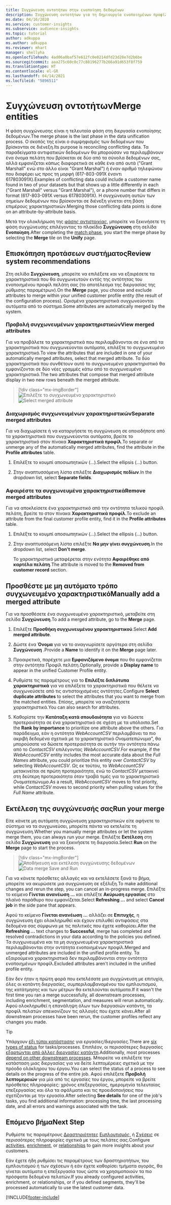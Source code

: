 ```yaml
---
title: Συγχώνευση οντοτήτων στην ενοποίηση δεδομένων
description: Συγχώνευση οντοτήτων για τη δημιουργία ενοποιημένων προφίλ πελατών.
ms.date: 04/16/2020
ms.service: customer-insights
ms.subservice: audience-insights
ms.topic: tutorial
author: adkuppa
ms.author: adkuppa
ms.reviewer: mhart
manager: shellyha
ms.openlocfilehash: 4ad06a0baf57e612fc0e0214dfd23d28e7d2b6be
ms.sourcegitcommit: aaa275c60c0c77c88196277b266a91d653f8f759
ms.translationtype: HT
ms.contentlocale: el-GR
ms.lasthandoff: 04/14/2021
ms.locfileid: "5896511"
---
```

# <a name="merge-entities"></a><span data-ttu-id="18ba8-103">Συγχώνευση οντοτήτων</span><span class="sxs-lookup"><span data-stu-id="18ba8-103">Merge entities</span></span>

<span data-ttu-id="18ba8-104">Η φάση συγχώνευσης είναι η τελευταία φάση στη διεργασία ενοποίησης δεδομένων.</span><span class="sxs-lookup"><span data-stu-id="18ba8-104">The merge phase is the last phase in the data unification process.</span></span> <span data-ttu-id="18ba8-105">Ο σκοπός της είναι ο συμψηφισμός των δεδομένων που βρίσκονται σε διένεξη.</span><span class="sxs-lookup"><span data-stu-id="18ba8-105">Its purpose is reconciling conflicting data.</span></span> <span data-ttu-id="18ba8-106">Τα παραδείγματα αντιφατικών δεδομένων θα μπορούσαν να περιλαμβάνουν ένα όνομα πελάτη που βρίσκεται σε δύο από τα σύνολα δεδομένων σας, αλλά εμφανίζεται κάπως διαφορετικά σε κάθε ένα από αυτά ("Grant Marshall" ενώ στο άλλο είναι "Grant Marshal") ή έναν αριθμό τηλεφώνου που διαφέρει ως προς τη μορφή (617-803-091X έναντι 617803091X).</span><span class="sxs-lookup"><span data-stu-id="18ba8-106">Examples of conflicting data could include a customer name found in two of your datasets but that shows up a little differently in each ("Grant Marshall" versus "Grant Marshal"), or a phone number that differs in format (617-803-091X versus 617803091X).</span></span> <span data-ttu-id="18ba8-107">Η συγχώνευση αυτών των σημείων δεδομένων που βρίσκονται σε διένεξη γίνεται στη βάση επιμέρους χαρακτηριστικών.</span><span class="sxs-lookup"><span data-stu-id="18ba8-107">Merging those conflicting data points is done on an attribute-by-attribute basis.</span></span>

<span data-ttu-id="18ba8-108">Μετά την ολοκλήρωση της [φάσης αντιστοιχίας](match-entities.md), μπορείτε να ξεκινήσετε τη φάση συγχώνευσης επιλέγοντας το πλακίδιο **Συγχώνευση** στη σελίδα **Ενοποίηση**.</span><span class="sxs-lookup"><span data-stu-id="18ba8-108">After completing the [match phase](match-entities.md), you start the merge phase by selecting the **Merge** tile on the **Unify** page.</span></span>

## <a name="review-system-recommendations"></a><span data-ttu-id="18ba8-109">Επισκόπηση προτάσεων συστήματος</span><span class="sxs-lookup"><span data-stu-id="18ba8-109">Review system recommendations</span></span>

<span data-ttu-id="18ba8-110">Στη σελίδα **Συγχώνευση**, μπορείτε να επιλέξετε και να εξαιρέσετε τα χαρακτηριστικά που θα συγχωνευτούν εντός της οντότητας του ενοποιημένου προφίλ πελάτη σας (το αποτέλεσμα της διεργασίας της ρύθμισης παραμέτρων).</span><span class="sxs-lookup"><span data-stu-id="18ba8-110">On the **Merge** page, you choose and exclude attributes to merge within your unified customer profile entity (the result of the configuration process).</span></span> <span data-ttu-id="18ba8-111">Ορισμένα χαρακτηριστικά συγχωνεύονται αυτόματα από το σύστημα.</span><span class="sxs-lookup"><span data-stu-id="18ba8-111">Some attributes are automatically merged by the system.</span></span>

### <a name="view-merged-attributes"></a><span data-ttu-id="18ba8-112">Προβολή συγχωνευμένων χαρακτηριστικών</span><span class="sxs-lookup"><span data-stu-id="18ba8-112">View merged attributes</span></span>

<span data-ttu-id="18ba8-113">Για να προβάλετε τα χαρακτηριστικά που περιλαμβάνονται σε ένα από τα χαρακτηριστικά που συγχωνεύονται αυτόματα, επιλέξτε το συγχωνευμένο χαρακτηριστικό.</span><span class="sxs-lookup"><span data-stu-id="18ba8-113">To view the attributes that are included in one of your automatically merged attributes, select that merged attribute.</span></span> <span data-ttu-id="18ba8-114">Τα δύο χαρακτηριστικά που συνθέτουν αυτό το συγχωνευμένο χαρακτηριστικό θα εμφανίζονται σε δύο νέες γραμμές κάτω από το συγχωνευμένο χαρακτηριστικό.</span><span class="sxs-lookup"><span data-stu-id="18ba8-114">The two attributes that compose that merged attribute display in two new rows beneath the merged attribute.</span></span>

> [!div class="mx-imgBorder"]
> <span data-ttu-id="18ba8-115">![Επιλέξτε το συγχωνευμένο χαρακτηριστικό](media/configure-data-merge-profile-attributes.png "Επιλέξτε το συγχωνευμένο χαρακτηριστικό")</span><span class="sxs-lookup"><span data-stu-id="18ba8-115">![Select merged attribute](media/configure-data-merge-profile-attributes.png "Select merged attribute")</span></span>

### <a name="separate-merged-attributes"></a><span data-ttu-id="18ba8-116">Διαχωρισμός συγχωνευμένων χαρακτηριστικών</span><span class="sxs-lookup"><span data-stu-id="18ba8-116">Separate merged attributes</span></span>

<span data-ttu-id="18ba8-117">Για να διαχωρίσετε ή να καταργήσετε τη συγχώνευση σε οποιοδήποτε από τα χαρακτηριστικά που συγχωνεύονται αυτόματα, βρείτε το χαρακτηριστικό στον πίνακα **Χαρακτηριστικά προφίλ**.</span><span class="sxs-lookup"><span data-stu-id="18ba8-117">To separate or unmerge any of the automatically merged attributes, find the attribute in the **Profile attributes** table.</span></span>

1. <span data-ttu-id="18ba8-118">Επιλέξτε το κουμπί αποσιωπητικών (...).</span><span class="sxs-lookup"><span data-stu-id="18ba8-118">Select the ellipsis (...) button.</span></span>
  
2. <span data-ttu-id="18ba8-119">Στην αναπτυσσόμενη λίστα επιλέξτε **Διαχωρισμός πεδίων**.</span><span class="sxs-lookup"><span data-stu-id="18ba8-119">In the dropdown list, select **Separate fields**.</span></span>

### <a name="remove-merged-attributes"></a><span data-ttu-id="18ba8-120">Αφαιρέστε τα συγχωνευμένα χαρακτηριστικά</span><span class="sxs-lookup"><span data-stu-id="18ba8-120">Remove merged attributes</span></span>

<span data-ttu-id="18ba8-121">Για να αποκλείσετε ένα χαρακτηριστικό από την οντότητα τελικού προφίλ πελάτη, βρείτε το στον πίνακα **Χαρακτηριστικά προφίλ**.</span><span class="sxs-lookup"><span data-stu-id="18ba8-121">To exclude an attribute from the final customer profile entity, find it in the **Profile attributes** table.</span></span>

1. <span data-ttu-id="18ba8-122">Επιλέξτε το κουμπί αποσιωπητικών (...).</span><span class="sxs-lookup"><span data-stu-id="18ba8-122">Select the ellipsis (...) button.</span></span>
  
2. <span data-ttu-id="18ba8-123">Στην αναπτυσσόμενη λίστα επιλέξτε **Να μην γίνει συγχώνευση**.</span><span class="sxs-lookup"><span data-stu-id="18ba8-123">In the dropdown list, select **Don't merge**.</span></span>

   <span data-ttu-id="18ba8-124">Το χαρακτηριστικό μεταφέρεται στην ενότητα **Αφαιρέθηκε από καρτέλα πελάτη**.</span><span class="sxs-lookup"><span data-stu-id="18ba8-124">The attribute is moved to the **Removed from customer record** section.</span></span>

## <a name="manually-add-a-merged-attribute"></a><span data-ttu-id="18ba8-125">Προσθέστε με μη αυτόματο τρόπο συγχωνευμένο χαρακτηριστικό</span><span class="sxs-lookup"><span data-stu-id="18ba8-125">Manually add a merged attribute</span></span>

<span data-ttu-id="18ba8-126">Για να προσθέσετε ένα συγχωνευμένο χαρακτηριστικό, μεταβείτε στη σελίδα **Συγχώνευση**.</span><span class="sxs-lookup"><span data-stu-id="18ba8-126">To add a merged attribute, go to the **Merge** page.</span></span>

1. <span data-ttu-id="18ba8-127">Επιλέξτε **Προσθήκη συγχωνευμένου χαρακτηριστικού**.</span><span class="sxs-lookup"><span data-stu-id="18ba8-127">Select **Add merged attribute**.</span></span>

2. <span data-ttu-id="18ba8-128">Δώστε ένα **Όνομα** για να το αναγνωρίσετε αργότερα στη σελίδα **Συγχώνευση** .</span><span class="sxs-lookup"><span data-stu-id="18ba8-128">Provide a **Name** to identify it on the **Merge** page later.</span></span>

3. <span data-ttu-id="18ba8-129">Προαιρετικά, παρέχετε μια **Εμφανιζόμενο όνομα** που θα εμφανίζεται στην οντότητα Προφίλ πελάτη.</span><span class="sxs-lookup"><span data-stu-id="18ba8-129">Optionally, provide a **Display name** to appear in the unified Customer Profile entity.</span></span>

4. <span data-ttu-id="18ba8-130">Ρυθμίστε τις παραμέτρους για το **Επιλέξτε διπλότυπα χαρακτηριστικά** για να επιλέξετε τα χαρακτηριστικά που θέλετε να συγχωνεύσετε από τις αντιστοιχισμένες οντότητες.</span><span class="sxs-lookup"><span data-stu-id="18ba8-130">Configure **Select duplicate attributes** to select the attributes that you want to merge from the matched entities.</span></span> <span data-ttu-id="18ba8-131">Επίσης, μπορείτε να αναζητήσετε χαρακτηριστικά.</span><span class="sxs-lookup"><span data-stu-id="18ba8-131">You can also search for attributes.</span></span>

5. <span data-ttu-id="18ba8-132">Καθορίστε την **Κατάταξη κατά σπουδαιότητα** για να δώσετε προτεραιότητα σε ένα χαρακτηριστικό σε σχέση με τα υπόλοιπα.</span><span class="sxs-lookup"><span data-stu-id="18ba8-132">Set the **Rank by importance** to prioritize one attribute above the others.</span></span> <span data-ttu-id="18ba8-133">Για παράδειγμα, εάν η οντότητα *WebAccountCSV* περιλαμβάνει τα πιο ακριβή δεδομένα σχετικά με το χαρακτηριστικό *Ονοματεπώνυμα*", θα μπορούσατε να δώσετε προτεραιότητα σε αυτήν την οντότητα πάνω από το *ContactCSV* επιλέγοντας *WebAccountCSV*.</span><span class="sxs-lookup"><span data-stu-id="18ba8-133">For example, if the *WebAccountCSV* entity includes the most accurate data about the *Full Names* attribute, you could prioritize this entity over *ContactCSV* by selecting *WebAccountCSV*.</span></span> <span data-ttu-id="18ba8-134">Ως εκ τούτου, το *WebAccountCSV* μετακινείται σε πρώτη προτεραιότητα, ενώ το *ContactCSV* μετακινεί στη δεύτερη προτεραιότητα όταν τραβά τιμές για το χαρακτηριστικό *Ονοματεπώνυμο*.</span><span class="sxs-lookup"><span data-stu-id="18ba8-134">As a result, *WebAccountCSV* moves to first priority, while *ContactCSV* moves to second priority when pulling values for the *Full Name* attribute.</span></span>

## <a name="run-your-merge"></a><span data-ttu-id="18ba8-135">Εκτέλεση της συγχώνευσής σας</span><span class="sxs-lookup"><span data-stu-id="18ba8-135">Run your merge</span></span>

<span data-ttu-id="18ba8-136">Είτε κάνετε μη αυτόματη συγχώνευση χαρακτηριστικών είτε αφήνετε το σύστημα να τα συγχωνεύσει, μπορείτε πάντα να εκτελείτε τη συγχώνευση.</span><span class="sxs-lookup"><span data-stu-id="18ba8-136">Whether you manually merge attributes or let the system merge them, you can always run your merge.</span></span> <span data-ttu-id="18ba8-137">Επιλέξτε **Εκτέλεση** στη σελίδα **Συγχώνευση** για να ξεκινήσετε τη διεργασία.</span><span class="sxs-lookup"><span data-stu-id="18ba8-137">Select **Run** on the **Merge** page to start the process.</span></span>

> [!div class="mx-imgBorder"]
> <span data-ttu-id="18ba8-138">![Αποθήκευση και εκτέλεση συγχώνευσης δεδομένων](media/configure-data-merge-save-run.png "Αποθήκευση και εκτέλεση συγχώνευσης δεδομένων")</span><span class="sxs-lookup"><span data-stu-id="18ba8-138">![Data merge Save and Run](media/configure-data-merge-save-run.png "Data merge Save and Run")</span></span>

<span data-ttu-id="18ba8-139">Για να κάνετε πρόσθετες αλλαγές και να εκτελέσετε ξανά το βήμα, μπορείτε να ακυρώσετε μια συγχώνευση σε εξέλιξη.</span><span class="sxs-lookup"><span data-stu-id="18ba8-139">To make additional changes and rerun the step, you can cancel an in-progress merge.</span></span> <span data-ttu-id="18ba8-140">Επιλέξτε το κείμενο **Γίνεται ανανέωση ...** και επιλέξτε **Ακύρωση εργασίας** στο πλαϊνό παράθυρο που εμφανίζεται.</span><span class="sxs-lookup"><span data-stu-id="18ba8-140">Select **Refreshing ...** and select **Cancel job**  in the side pane that appears.</span></span>

<span data-ttu-id="18ba8-141">Αφού το κείμενο **Γίνεται ανανέωση ...** αλλάζει σε **Επιτυχής**, η συγχώνευση έχει ολοκληρωθεί και έχουν επιλυθεί αντιφάσεις στα δεδομένα σας σύμφωνα με τις πολιτικές που έχετε καθορίσει.</span><span class="sxs-lookup"><span data-stu-id="18ba8-141">After the **Refreshing ...** text changes to **Successful**, merge has completed and resolved contradictions in your data according to the policies you defined.</span></span> <span data-ttu-id="18ba8-142">Τα συγχωνευμένα και τα μη συγχωνευμένα χαρακτηριστικά περιλαμβάνονται στην οντότητα ενοποιημένων προφίλ.</span><span class="sxs-lookup"><span data-stu-id="18ba8-142">Merged and unmerged attributes are included in the unified profile entity.</span></span> <span data-ttu-id="18ba8-143">Τα εξαιρούμενα χαρακτηριστικά δεν περιλαμβάνονται στην οντότητα ενοποιημένων προφίλ.</span><span class="sxs-lookup"><span data-stu-id="18ba8-143">Excluded attributes aren't included in the unified profile entity.</span></span>

<span data-ttu-id="18ba8-144">Εάν δεν ήταν η πρώτη φορά που εκτελέσατε μια συγχώνευση με επιτυχία, όλες οι κατάντη διεργασίες, συμπεριλαμβανομένου του εμπλουτισμού, της κατάτμησης και των μέτρων θα εκτελούνται αυτόματα.</span><span class="sxs-lookup"><span data-stu-id="18ba8-144">If it wasn't the first time you ran a merge successfully, all downstream processes, including enrichment, segmentation, and measures will rerun automatically.</span></span> <span data-ttu-id="18ba8-145">Αφού ολοκληρωθεί η επανάληψη όλων των διεργασιών κατάντη, τα προφίλ πελατών απεικονίζουν τις αλλαγές που έχετε κάνει.</span><span class="sxs-lookup"><span data-stu-id="18ba8-145">After all downstream processes have been rerun, the customer profiles reflect any changes you made.</span></span>

> [!TIP]
> <span data-ttu-id="18ba8-146">Υπάρχουν [έξι τύποι κατάστασης](system.md#status-types) για εργασίες/διεργασίες.</span><span class="sxs-lookup"><span data-stu-id="18ba8-146">There are [six types of status](system.md#status-types) for tasks/processes.</span></span> <span data-ttu-id="18ba8-147">Επιπλέον, οι περισσότερες διεργασίες [εξαρτώνται από άλλες διεργασίες κατάντη](system.md#refresh-policies).</span><span class="sxs-lookup"><span data-stu-id="18ba8-147">Additionally, most processes [depend on other downstream processes](system.md#refresh-policies).</span></span> <span data-ttu-id="18ba8-148">Μπορείτε να επιλέξετε την κατάσταση μιας διεργασίας για να δείτε λεπτομέρειες σχετικά με την πρόοδο ολόκληρου του έργου.</span><span class="sxs-lookup"><span data-stu-id="18ba8-148">You can select the status of a process to see details on the progress of the entire job.</span></span> <span data-ttu-id="18ba8-149">Αφού επιλέξετε **Προβολή λεπτομερειών** για μία από τις εργασίες του έργου, μπορείτε να βρείτε πρόσθετες πληροφορίες: χρόνος επεξεργασίας, ημερομηνία τελευταίας επεξεργασίας και όλα τα σφάλματα και τις προειδοποιήσεις που σχετίζονται με την εργασία.</span><span class="sxs-lookup"><span data-stu-id="18ba8-149">After selecting **See details** for one of the job's tasks, you find additional information: processing time, the last processing date, and all errors and warnings associated with the task.</span></span>

## <a name="next-step"></a><span data-ttu-id="18ba8-150">Επόμενο βήμα</span><span class="sxs-lookup"><span data-stu-id="18ba8-150">Next Step</span></span>

<span data-ttu-id="18ba8-151">Ρυθμίστε τις παραμέτρους [Δραστηριότητες](activities.md) [Εμπλουτισμός,](enrichment-hub.md) ή [Σχέσεις](relationships.md) σε περισσότερες πληροφορίες σχετικά με τους πελάτες σας.</span><span class="sxs-lookup"><span data-stu-id="18ba8-151">Configure [activities](activities.md), [enrichment](enrichment-hub.md), or [relationships](relationships.md) to gain more insights about your customers.</span></span>

<span data-ttu-id="18ba8-152">Εάν έχετε ήδη ρυθμίσει τις παραμέτρους των δραστηριοτήτων, του εμπλουτισμού ή των σχέσεων ή εάν έχετε καθορίσει τμήματα αγοράς, θα γίνεται αυτόματα η επεξεργασία τους ώστε να χρησιμοποιούν τα πιο πρόσφατα δεδομένα πελατών.</span><span class="sxs-lookup"><span data-stu-id="18ba8-152">If you already configured activities, enrichment, or relationships, or if you defined segments, they'll be processed automatically to use the latest customer data.</span></span>




[!INCLUDE[footer-include](../includes/footer-banner.md)]